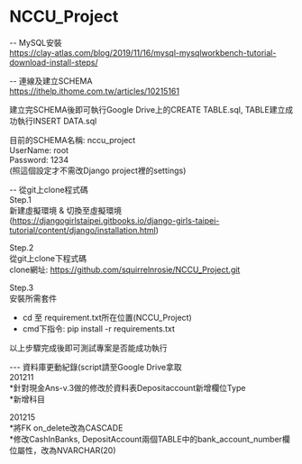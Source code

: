 # NCCU_Project

-- MySQL安裝  
https://clay-atlas.com/blog/2019/11/16/mysql-mysqlworkbench-tutorial-download-install-steps/  
  
-- 連線及建立SCHEMA  
https://ithelp.ithome.com.tw/articles/10215161  
  
建立完SCHEMA後即可執行Google Drive上的CREATE TABLE.sql, TABLE建立成功執行INSERT DATA.sql  
  
目前的SCHEMA名稱: nccu_project  
UserName: root  
Password: 1234  
(照這個設定才不需改Django project裡的settings)  
  
  
-- 從git上clone程式碼  
Step.1  
新建虛擬環境 & 切換至虛擬環境  
(https://djangogirlstaipei.gitbooks.io/django-girls-taipei-tutorial/content/django/installation.html)  
  
Step.2  
從git上clone下程式碼  
clone網址: https://github.com/squirrelnrosie/NCCU_Project.git
  
Step.3  
安裝所需套件  
- cd 至 requirement.txt所在位置(NCCU_Project)  
- cmd下指令: pip install -r requirements.txt  
  
以上步驟完成後即可測試專案是否能成功執行

--- 資料庫更動紀錄(script請至Google Drive拿取  
201211  
*針對現金Ans-v.3做的修改於資料表Depositaccount新增欄位Type  
*新增科目  

201215  
*將FK on_delete改為CASCADE  
*修改CashInBanks, DepositAccount兩個TABLE中的bank_account_number欄位屬性，改為NVARCHAR(20)  
